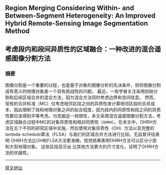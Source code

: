 ## Region Merging Considering Within- and Between-Segment Heterogeneity: An Improved Hybrid Remote-Sensing Image Segmentation Method
## 考虑段内和段间异质性的区域融合：一种改进的混合遥感图像分割方法

### 摘要

图像分割是一个重要的过程，也是基于对象的图像分析的先决条件，但将图像分割成有意义的地理对象是一个具有挑战性的问题。 最近，一些学者关注采用初始分割和后续区域合并的混合方法，因为混合方法同时考虑边界和空间信息。 然而，现有的合并标准（MC）仅考虑相邻区段之间的异质性来计算相邻区段的合并成本，因此限制了段和地理对象之间的拟合程度，因为段内的同质性和段之间的异质性都应该得到平等考虑。为克服这一局限性，本文采用混合遥感图像分割方法，考虑区域融合过程中MC的对象异质性和相对同质性（`OHRH`）。在本文中，OHRH方法在五个不同的研究区域中实施，然后使用对象异质性（OH）方法以及完整的lambda-schedule算法（FLSA）与我们的区域合并方法进行比较。无监督评估表明 OHRH方法比OH和FLSA方法更准确，视觉结果表明OHRH方法可以区分小型和大型地理对象。 这些区段显示出 比其他方法更大的尺寸变化，证明了OHRH方法的优越性。

****
[原文地址](http://www.mdpi.com/2072-4292/10/5/781/pdf)
